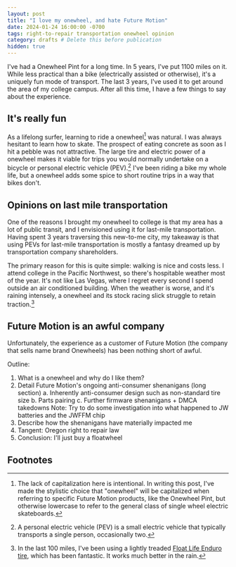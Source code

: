 ```yaml
---
layout: post
title: "I love my onewheel, and hate Future Motion"
date: 2024-01-24 16:00:00 -0700
tags: right-to-repair transportation onewheel opinion
category: drafts # Delete this before publication
hidden: true
---
```


<!-- TODO: Insert explanation of what a onewheel is -->

I've had a Onewheel Pint for a long time. In 5 years, I've put 1100 miles on
it. While less practical than a bike (electrically assisted or otherwise), 
it's a uniquely fun mode of transport. The last 3 years, I've used it to get
around the area of my college campus. After all this time, I have a few things
to say about the experience. 

## It's really fun
As a lifelong surfer, learning to ride a onewheel[^1] was natural. I was always 
hesitant to learn how to skate. The prospect of eating concrete as soon as I 
hit a pebble was not attractive. The large tire and electric power of a 
onewheel makes it viable for trips you would normally undertake on a bicycle or 
personal electric vehicle (PEV).[^2] I've been riding a bike my whole life, 
but a onewheel adds some spice to short routine trips in a way that bikes 
don't.

## Opinions on last mile transportation
One of the reasons I brought my onewheel to college is that my
area has a lot of public transit, and I envisioned using it for last-mile 
transportation. Having spent 3 years traversing this new-to-me city, my
takeaway is that using PEVs for last-mile transportation is mostly a fantasy 
dreamed up by transportation company shareholders. 

The primary reason for this is quite simple: walking is nice and costs less. 
I attend college in the Pacific Northwest, so there's hospitable weather most 
of the year. It's not like Las Vegas, where I regret every second I spend outside an air
conditioned building. When the weather is worse, and it's raining intensely, 
a onewheel and its stock racing slick struggle to retain traction.[^3]

## Future Motion is an awful company

Unfortunately, the experience as a customer of Future Motion (the company that sells name brand Onewheels)
has been nothing short of awful.

Outline:
1. What is a onewheel and why do I like them?
2. Detail Future Motion's ongoing anti-consumer shenanigans (long section)
  a. Inherently anti-consumer design such as non-standard tire size
  b. Parts pairing
  c. Further firmware shenanigans + DMCA takedowns
  Note: Try to do some investigation into what happened to JW batteries and the JWFFM chip
3. Describe how the shenanigans have materially impacted me
4. Tangent: Oregon right to repair law
5. Conclusion: I'll just buy a floatwheel

## Footnotes 
[^1]: The lack of capitalization here is intentional. In writing this post, 
I've made the stylistic choice that "onewheel" will be capitalized when 
referring to specific Future Motion products, like the Onewheel Pint, 
but otherwise lowercase to refer to the general class of single wheel electric
skateboards.

[^2]: A personal electric vehicle (PEV) is a small electric vehicle that
typically transports a single person, occasionally two. 

[^3]: In the last 100 miles, I've been using a lightly treaded [Float Life Enduro tire](https://thefloatlife.com/collections/pint-accessories/products/tfl-enduro-tire-pint-pint-x-compatible), 
which has been fantastic. It works much better in the rain. 
